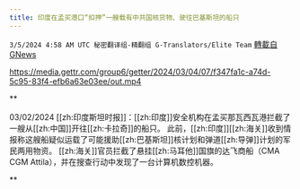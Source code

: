 ```yaml
---
title: 印度在孟买港口“扣押”一艘载有中共国核货物、驶往巴基斯坦的船只
---
```

`3/5/2024 4:58 AM UTC 秘密翻译组-精翻组 G-Translators/Elite Team` [轉載自GNews](https://gnews.org/articles/2365777)


https://media.gettr.com/group6/getter/2024/03/04/07/f347fa1c-a74d-5c95-83f4-efb6a63e03ee/out.mp4


**

03/02/2024 [[zh:印度斯坦时报]]：[[zh:印度]]安全机构在孟买那瓦西瓦港拦截了一艘从[[zh:中国]]开往[[zh:卡拉奇]]的船只。 此前，[[zh:印度]][[zh:海关]]收到情报称这艘船疑似运载了可能援助[[zh:巴基斯坦]]核计划和弹道[[zh:导弹]]计划的军民两用物资。 [[zh:海关]]官员拦截了悬挂[[zh:马耳他]]国旗的达飞商船（CMA CGM Attila），并在搜查行动中发现了一台计算机数控机器。

**
